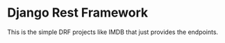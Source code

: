 # Django Rest Framework
This is the simple DRF projects like IMDB that just provides the endpoints.
